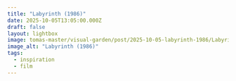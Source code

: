 ```yaml
---
title: "Labyrinth (1986)"
date: 2025-10-05T13:05:00.000Z
draft: false
layout: lightbox
image: tomas-master/visual-garden/post/2025-10-05-labyrinth-1986/Labyrinth.jpg
image_alt: "Labyrinth (1986)"
tags:
  - inspiration
  - film
---
```

